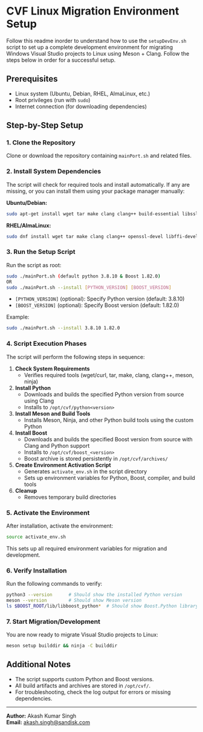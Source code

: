 # CVF Linux Migration Environment Setup

Follow this readme inorder to understand how to use the `setupDevEnv.sh` script to set up a complete development environment for migrating Windows Visual Studio projects to Linux using Meson + Clang. Follow the steps below in order for a successful setup.

## Prerequisites
- Linux system (Ubuntu, Debian, RHEL, AlmaLinux, etc.)
- Root privileges (run with `sudo`)
- Internet connection (for downloading dependencies)

## Step-by-Step Setup

### 1. Clone the Repository
Clone or download the repository containing `mainPort.sh` and related files.

### 2. Install System Dependencies
The script will check for required tools and install automatically. If any are missing, or you can install them using your package manager manually:

**Ubuntu/Debian:**
```bash
sudo apt-get install wget tar make clang clang++ build-essential libssl-dev libffi-dev zlib1g-dev libbz2-dev libreadline-dev libsqlite3-dev
```
**RHEL/AlmaLinux:**
```bash
sudo dnf install wget tar make clang clang++ openssl-devel libffi-devel zlib-devel bzip2-devel readline-devel sqlite-devel
```

### 3. Run the Setup Script
Run the script as root:
```bash
sudo ./mainPort.sh (default python 3.8.10 & Boost 1.82.0)
OR
sudo ./mainPort.sh --install [PYTHON_VERSION] [BOOST_VERSION]
```
- `[PYTHON_VERSION]` (optional): Specify Python version (default: 3.8.10)
- `[BOOST_VERSION]` (optional): Specify Boost version (default: 1.82.0)

Example:
```bash
sudo ./mainPort.sh --install 3.8.10 1.82.0
```

### 4. Script Execution Phases
The script will perform the following steps in sequence:

1. **Check System Requirements**
   - Verifies required tools (wget/curl, tar, make, clang, clang++, meson, ninja)
2. **Install Python**
   - Downloads and builds the specified Python version from source using Clang
   - Installs to `/opt/cvf/python<version>`
3. **Install Meson and Build Tools**
   - Installs Meson, Ninja, and other Python build tools using the custom Python
4. **Install Boost**
   - Downloads and builds the specified Boost version from source with Clang and Python support
   - Installs to `/opt/cvf/boost_<version>`
   - Boost archive is stored persistently in `/opt/cvf/archives/`
5. **Create Environment Activation Script**
   - Generates `activate_env.sh` in the script directory
   - Sets up environment variables for Python, Boost, compiler, and build tools
6. **Cleanup**
   - Removes temporary build directories

### 5. Activate the Environment
After installation, activate the environment:
```bash
source activate_env.sh
```
This sets up all required environment variables for migration and development.

### 6. Verify Installation
Run the following commands to verify:
```bash
python3 --version      # Should show the installed Python version
meson --version        # Should show Meson version
ls $BOOST_ROOT/lib/libboost_python*  # Should show Boost.Python library
```

### 7. Start Migration/Development
You are now ready to migrate Visual Studio projects to Linux:
```bash
meson setup builddir && ninja -C builddir
```

## Additional Notes
- The script supports custom Python and Boost versions.
- All build artifacts and archives are stored in `/opt/cvf/`.
- For troubleshooting, check the log output for errors or missing dependencies.

---
**Author:** Akash Kumar Singh  
**Email:** akash.singh@sandisk.com
